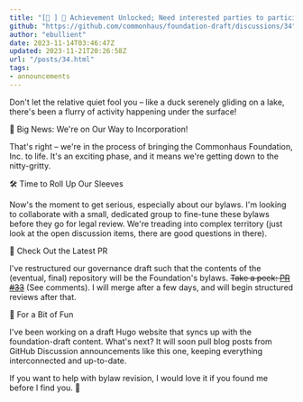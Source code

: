 ```yaml
---
title: "[📣 ] 🚀 Achievement Unlocked; Need interested parties to participate and review."
github: "https://github.com/commonhaus/foundation-draft/discussions/34"
author: "ebullient"
date: 2023-11-14T03:46:47Z
updated: 2023-11-21T20:26:58Z
url: "/posts/34.html"
tags:
- announcements
---
```

Don't let the relative quiet fool you – like a duck serenely gliding on a lake, there's been a flurry of activity happening under the surface!

🌟 Big News: We're on Our Way to Incorporation!

That's right – we're in the process of bringing the Commonhaus Foundation, Inc. to life. It's an exciting phase, and it means we're getting down to the nitty-gritty.

🛠️ Time to Roll Up Our Sleeves

Now's the moment to get serious, especially about our bylaws. I'm looking to collaborate with a small, dedicated group to fine-tune these bylaws before they go for legal review. We're treading into complex territory (just look at the open discussion items, there are good questions in there).
 
📝 Check Out the Latest PR

I've restructured our governance draft such that the contents of the (eventual, final) repository will be the Foundation's bylaws. ~~Take a peek: [PR #33](https://github.com/commonhaus/foundation-draft/pull/33)~~ (See comments). I will merge after a few days, and will begin structured reviews after that.

🎉 For a Bit of Fun

I've been working on a draft Hugo website that syncs up with the foundation-draft content.
What's next? It will soon pull blog posts from GitHub Discussion announcements like this one, keeping everything interconnected and up-to-date.

If you want to help with bylaw revision, I would love it if you found me before I find you. 🫣


